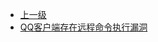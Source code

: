 * [上一级](docs/wy876_poc/)
* [QQ客户端存在远程命令执行漏洞](docs/wy876_poc/QQ/QQ%E5%AE%A2%E6%88%B7%E7%AB%AF%E5%AD%98%E5%9C%A8%E8%BF%9C%E7%A8%8B%E5%91%BD%E4%BB%A4%E6%89%A7%E8%A1%8C%E6%BC%8F%E6%B4%9E.md)
